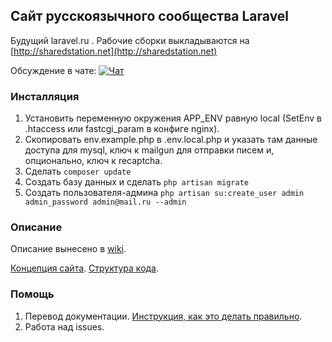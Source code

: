 ## Сайт русскоязычного сообщества Laravel

Будущий laravel.ru . Рабочие сборки выкладываются на [http://sharedstation.net](http://sharedstation.net)

Обсуждение в чате: [![Чат](https://badges.gitter.im/gitterHQ/gitter.png)](https://gitter.im/gitterHQ/gitter)

### Инсталляция

1. Установить переменную окружения APP_ENV равную local (SetEnv в .htaccess или fastcgi_param в конфиге nginx).
2. Скопировать env.example.php в .env.local.php и указать там данные доступа для mysql, ключ к mailgun для отправки писем и, опционально, ключ к recaptcha.
3. Сделать `composer update`
4. Создать базу данных и сделать `php artisan migrate` 
5. Создать пользователя-админа `php artisan su:create_user admin admin_password admin@mail.ru --admin`

### Описание

Описание вынеcено в [wiki](https://github.com/LaravelRUS/laravel.ru/wiki).

[Концепция сайта](https://github.com/LaravelRUS/laravel.ru/wiki/%D0%9A%D0%BE%D0%BD%D1%86%D0%B5%D0%BF%D1%86%D0%B8%D1%8F-%D1%81%D0%B0%D0%B9%D1%82%D0%B0).
[Структура кода](https://github.com/LaravelRUS/laravel.ru/wiki/%D0%A1%D1%82%D1%80%D1%83%D0%BA%D1%82%D1%83%D1%80%D0%B0-%D0%BA%D0%BE%D0%B4%D0%B0).
   
### Помощь
   
1. Перевод документации. [Инструкция, как это делать правильно](http://sharedstation.net/content/rus-documentation-contribution-guide).
2. Работа над issues.



